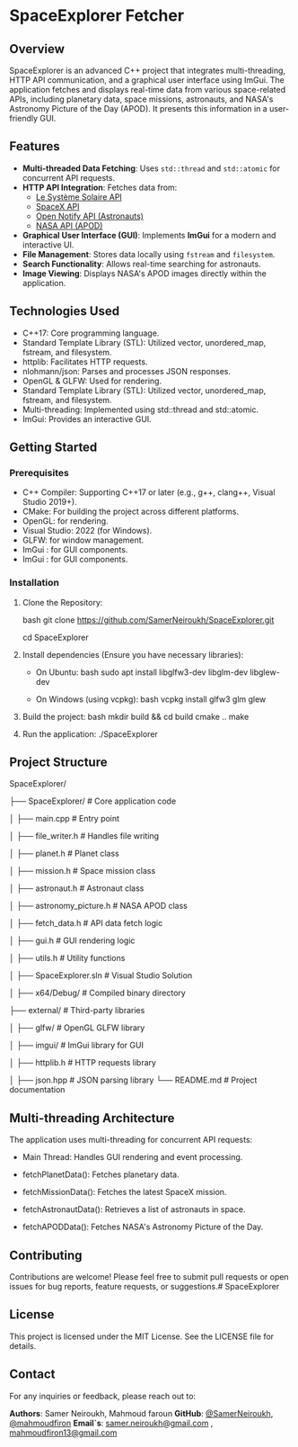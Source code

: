 # SpaceExplorer Fetcher

## Overview

SpaceExplorer is an advanced C++ project that integrates multi-threading, HTTP API communication, and a graphical user interface using ImGui. The application fetches and displays real-time data from various space-related APIs, including planetary data, space missions, astronauts, and NASA's Astronomy Picture of the Day (APOD). It presents this information in a user-friendly GUI.

## Features

- **Multi-threaded Data Fetching**: Uses `std::thread` and `std::atomic` for concurrent API requests.
- **HTTP API Integration**: Fetches data from:
  - [Le Système Solaire API](https://api.le-systeme-solaire.net/)
  - [SpaceX API](https://github.com/r-spacex/SpaceX-API)
  - [Open Notify API (Astronauts)](http://api.open-notify.org/astros.json)
  - [NASA API (APOD)](https://api.nasa.gov/)
- **Graphical User Interface (GUI)**: Implements **ImGui** for a modern and interactive UI.
- **File Management**: Stores data locally using `fstream` and `filesystem`.
- **Search Functionality**: Allows real-time searching for astronauts.
- **Image Viewing**: Displays NASA's APOD images directly within the application.
  
## Technologies Used

* C++17: Core programming language.
* Standard Template Library (STL):  Utilized vector, unordered_map, fstream, and filesystem.
* httplib:  Facilitates HTTP requests.
* nlohmann/json:  Parses and processes JSON responses.
* OpenGL & GLFW: Used for rendering.
* Standard Template Library (STL):  Utilized vector, unordered_map, fstream, and filesystem.
* Multi-threading: Implemented using std::thread and std::atomic.
* ImGui: Provides an interactive GUI.


## Getting Started

### Prerequisites

* C++ Compiler: Supporting C++17 or later (e.g., g++, clang++, Visual Studio 2019+).
* CMake:  For building the project across different platforms.
* OpenGL: for rendering.
* Visual Studio: 2022 (for Windows).
* GLFW: for window management.
* ImGui : for GUI components.
* ImGui : for GUI components.

### Installation

1. Clone the Repository:

   bash
   git clone https://github.com/SamerNeiroukh/SpaceExplorer.git
   
   cd SpaceExplorer
   

3. Install dependencies (Ensure you have necessary libraries):

    * On Ubuntu:
      bash
      sudo apt install libglfw3-dev libglm-dev libglew-dev
      

    * On Windows (using vcpkg):
      bash
      vcpkg install glfw3 glm glew
      
4. Build the project:
    bash
    mkdir build && cd build
    cmake ..
    make 
    

5. Run the application: ./SpaceExplorer

## Project Structure


SpaceExplorer/

├── SpaceExplorer/               # Core application code

│   ├── main.cpp                 # Entry point

│   ├── file_writer.h            # Handles file writing

│   ├── planet.h                 # Planet class

│   ├── mission.h                # Space mission class

│   ├── astronaut.h              # Astronaut class

│   ├── astronomy_picture.h       # NASA APOD class

│   ├── fetch_data.h              # API data fetch logic

│   ├── gui.h                     # GUI rendering logic

│   ├── utils.h                   # Utility functions

│   ├── SpaceExplorer.sln         # Visual Studio Solution

│   ├── x64/Debug/                # Compiled binary directory

├── external/                     # Third-party libraries

│   ├── glfw/                     # OpenGL GLFW library

│   ├── imgui/                    # ImGui library for GUI

│   ├── httplib.h                 # HTTP requests library

│   ├── json.hpp                   # JSON parsing library
└── README.md                     # Project documentation


## Multi-threading Architecture

The application uses multi-threading for concurrent API requests:

* Main Thread: Handles GUI rendering and event processing.

* fetchPlanetData(): Fetches planetary data.
* fetchMissionData(): Fetches the latest SpaceX mission.
* fetchAstronautData():  Retrieves a list of astronauts in space.
* fetchAPODData():  Fetches NASA's Astronomy Picture of the Day.


## Contributing

Contributions are welcome! Please feel free to submit pull requests or open issues for bug reports, feature requests, or suggestions.# SpaceExplorer

## License

This project is licensed under the MIT License. See the LICENSE file for details.

## Contact

For any inquiries or feedback, please reach out to:

**Authors**: Samer Neiroukh, Mahmoud faroun
**GitHub**: [@SamerNeiroukh](https://github.com/SamerNeiroukh), [@mahmoudfiron](https://github.com/mahmoudfiron)
**Email`s**:  samer.neiroukh@gmail.com , ‫mahmoudfiron13@gmail.com
